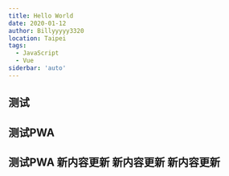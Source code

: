 ```yaml
---
title: Hello World
date: 2020-01-12
author: Billyyyyy3320
location: Taipei  
tags: 
  - JavaScript
  - Vue
siderbar: 'auto'
---
```


## 测试
## 测试PWA
## 测试PWA 新内容更新  新内容更新 新内容更新
